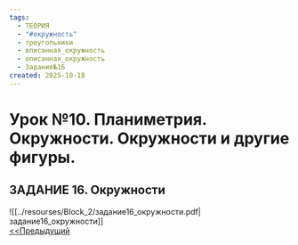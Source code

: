 ```yaml
---
tags:
  - ТЕОРИЯ
  - "#окружность"
  - треугольники
  - вписанная_окружность
  - описанная_окружность
  - Задание№16
created: 2025-10-18
---
```

# Урок №10. Планиметрия. Окружности. Окружности и другие фигуры.
## ЗАДАНИЕ 16. Окружности
![[../resourses/Block_2/задание16_окружности.pdf|задание16_окружности]]  
[<<Предыдущий](<Lesson 9>) 